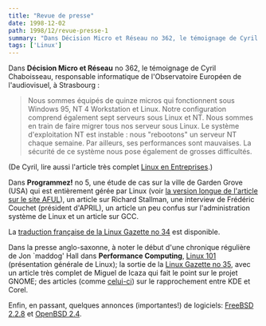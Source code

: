 ```yaml
---
title: "Revue de presse"
date: 1998-12-02
path: 1998/12/revue-presse-1
summary: "Dans Décision Micro et Réseau no 362, le témoignage de Cyril Chaboisseau, responsable informatique de l'Observatoire Européen de l'audiovisuel, à Strasbourg : Nous sommes équipés de quinze micros qui fonctionnent sous Windows 95, NT 4 Workstation et Linux."
tags: ['Linux']
---
```


<P>
Dans <B>Décision Micro et Réseau</B> no 362, le témoignage de Cyril
Chaboisseau, responsable informatique de l'Observatoire Européen de
l'audiovisuel, à Strasbourg :
</P>

<BLOCKQUOTE>
Nous sommes équipés de quinze micros qui fonctionnent sous Windows 95, NT
4 Workstation et Linux. Notre configuration comprend également sept serveurs
sous Linux et NT. Nous sommes en train de faire migrer tous nos serveur sous
Linux. Le système d'exploitation NT est instable : nous "rebootons" un
serveur NT chaque semaine. Par ailleurs, ses performances sont mauvaises. La
sécurité de ce système nous pose également de grosses difficultés.
</BLOCKQUOTE>
<P>
(De Cyril, lire aussi l'article très complet <A HREF="http://tux.u-strasbg.fr/articles/linbusiness.html">Linux en
Entreprises</A>.)
</P>

<P>
Dans <B>Programmez!</B> no 5, une étude de cas sur la ville de
Garden Grove (USA) qui est entièrement gérée par Linux (voir <A HREF="http://www.aful.org/publi/articles/garden-grove.html">la version
longue de l'article sur le site AFUL</A>), un article sur Richard
Stallman, une interview de Frédéric Couchet (président d'APRIL),
un article un peu confus sur l'administration système de Linux et un
article sur GCC.
</P>

<P>
La <A HREF="http://www.linux-france.com/article/lgazette/issue-34/lg-34-fr.html">traduction française de la Linux Gazette no 34</A> est disponible.
</P>

<P>
Dans la presse anglo-saxonne, à noter le début d'une chronique
régulière de Jon `maddog' Hall dans <B>Performance Computing</B>,
<A HREF="http://www.performancecomputing.com/columns/penguin/9901.shtml">Linux 101</A> (présentation générale de Linux);
la sortie de la <A HREF="http://www.linuxgazette.com/issue35/lg_toc35.html">Linux Gazette no 35</A>, avec un article très complet de Miguel
de Icaza qui fait le point sur le projet GNOME;
des articles (comme <A HREF="http://www.techweb.com/wire/story/TWB19981130S0018">celui-ci</A>) sur le rapprochement entre KDE et Corel.
</P>

<P>
Enfin, en passant, quelques annonces (importantes!) de logiciels:
<A HREF="http://www.freebsd.org/">FreeBSD 2.2.8</A> et
<A HREF="http://www.openbsd.org/">OpenBSD 2.4</A>.
</P>


